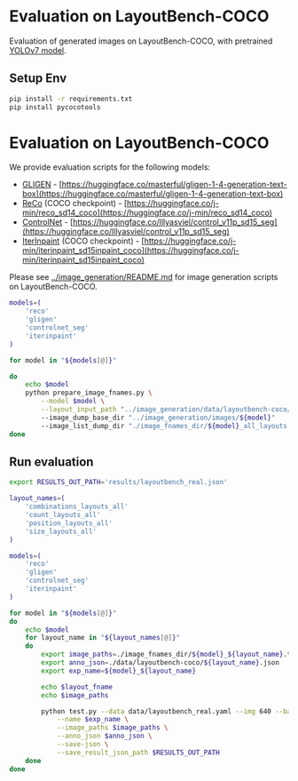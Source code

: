 

# Evaluation on LayoutBench-COCO

Evaluation of generated images on LayoutBench-COCO, with pretrained [YOLOv7 model](https://github.com/WongKinYiu/yolov7).

## Setup Env

```bash
pip install -r requirements.txt
pip install pycocotools
```

# Evaluation on LayoutBench-COCO

We provide evaluation scripts for the following models:

- [GLIGEN](https://gligen.github.io/) - [https://huggingface.co/masterful/gligen-1-4-generation-text-box](https://huggingface.co/masterful/gligen-1-4-generation-text-box)
- [ReCo](https://arxiv.org/abs/2211.15518) (COCO checkpoint) - [https://huggingface.co/j-min/reco_sd14_coco](https://huggingface.co/j-min/reco_sd14_coco)
- [ControlNet](https://arxiv.org/abs/2302.05543) - [https://huggingface.co/lllyasviel/control_v11p_sd15_seg](https://huggingface.co/lllyasviel/control_v11p_sd15_seg)
- [IterInpaint](https://github.com/j-min/IterInpaint) (COCO checkpoint) - [https://huggingface.co/j-min/iterinpaint_sd15inpaint_coco](https://huggingface.co/j-min/iterinpaint_sd15inpaint_coco)

Please see [../image_generation/README.md](../image_generation/README.md) for image generation scripts on LayoutBench-COCO.


```bash
models=(
    'reco'
    'gligen'
    'controlnet_seg'
    'iterinpaint'
)

for model in "${models[@]}"

do
    echo $model
    python prepare_image_fnames.py \
        --model $model \
        --layout_input_path "../image_generation/data/layoutbench-coco/all_layouts.json"
        --image_dump_base_dir "../image_generation/images/${model}"
        --image_list_dump_dir "./image_fnames_dir/${model}_all_layouts.txt"
done
```

## Run evaluation

```bash
export RESULTS_OUT_PATH='results/layoutbench_real.json'

layout_names=(
    'combinations_layouts_all'
    'count_layouts_all'
    'position_layouts_all'
    'size_layouts_all'
)

models=(
    'reco'
    'gligen'
    'controlnet_seg'
    'iterinpaint'
)

for model in "${models[@]}"
do
    echo $model
    for layout_name in "${layout_names[@]}"
    do
        export image_paths=./image_fnames_dir/${model}_${layout_name}.txt
        export anno_json=./data/layoutbench-coco/${layout_name}.json
        export exp_name=${model}_${layout_name}

        echo $layout_fname
        echo $image_paths

        python test.py --data data/layoutbench_real.yaml --img 640 --batch 32 --conf 0.001 --iou 0.65 --device 0 --weights yolov7.pt \
            --name $exp_name \
            --image_paths $image_paths \
            --anno_json $anno_json \
            --save-json \
            --save_result_json_path $RESULTS_OUT_PATH
    done
done
```